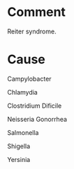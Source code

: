 # Comment

Reiter syndrome.

# Cause

Campylobacter

Chlamydia

Clostridium Dificile

Neisseria Gonorrhea

Salmonella

Shigella

Yersinia
